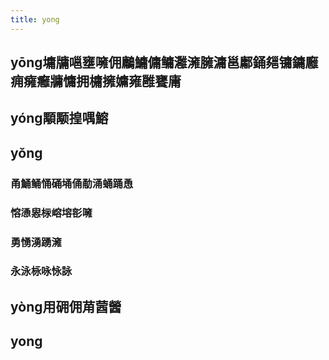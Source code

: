 ```yaml
---
title: yong
---
```


## yōng墉牗嗈壅噰佣鷛鱅傭鳙灉澭臃滽邕鄘銿郺镛鏞廱痈癕癰牅慵拥槦擁嫞雍雝饔庸
## yóng顒颙揘喁鰫
## yǒng
### 甬鯒鲬悀硧埇俑勈涌蛹踊恿
### 愹慂惥柡嵱塎彮噰
### 勇愑湧踴澭
### 永泳栐咏怺詠
## yòng用砽佣苚蒏醟
## yong
